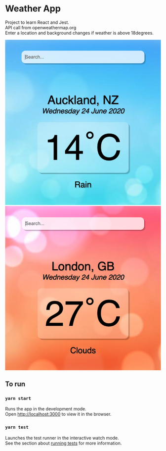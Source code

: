 
# Weather App

Project to learn React and Jest.  
API call from openweathermap.org \
Enter a location and background changes if weather is above 18degrees.  

![Weather](/public/Auckland.png "Auckland")
![Weather](/public/London.png "London")


## To run

### `yarn start`

Runs the app in the development mode.<br />
Open [http://localhost:3000](http://localhost:3000) to view it in the browser.

### `yarn test`

Launches the test runner in the interactive watch mode.<br />
See the section about [running tests](https://facebook.github.io/create-react-app/docs/running-tests) for more information.

